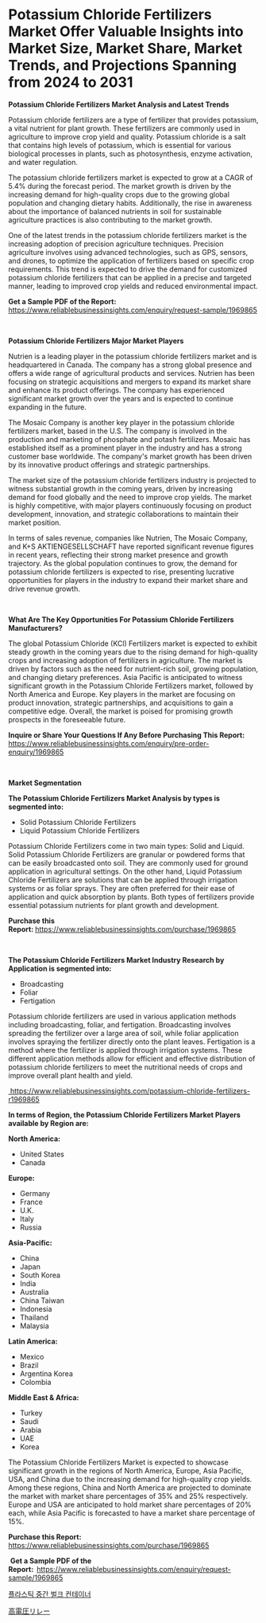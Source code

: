<p><h1>Potassium Chloride Fertilizers Market Offer Valuable Insights into Market Size, Market Share, Market Trends, and Projections Spanning from 2024 to 2031</h1></p><p><strong>Potassium Chloride Fertilizers Market Analysis and Latest Trends</strong></p>
<p><p>Potassium chloride fertilizers are a type of fertilizer that provides potassium, a vital nutrient for plant growth. These fertilizers are commonly used in agriculture to improve crop yield and quality. Potassium chloride is a salt that contains high levels of potassium, which is essential for various biological processes in plants, such as photosynthesis, enzyme activation, and water regulation.</p><p>The potassium chloride fertilizers market is expected to grow at a CAGR of 5.4% during the forecast period. The market growth is driven by the increasing demand for high-quality crops due to the growing global population and changing dietary habits. Additionally, the rise in awareness about the importance of balanced nutrients in soil for sustainable agriculture practices is also contributing to the market growth.</p><p>One of the latest trends in the potassium chloride fertilizers market is the increasing adoption of precision agriculture techniques. Precision agriculture involves using advanced technologies, such as GPS, sensors, and drones, to optimize the application of fertilizers based on specific crop requirements. This trend is expected to drive the demand for customized potassium chloride fertilizers that can be applied in a precise and targeted manner, leading to improved crop yields and reduced environmental impact.</p></p>
<p><strong>Get a Sample PDF of the Report:&nbsp;</strong> <a href="https://www.reliablebusinessinsights.com/enquiry/request-sample/1969865">https://www.reliablebusinessinsights.com/enquiry/request-sample/1969865</a></p>
<p>&nbsp;</p>
<p><strong>Potassium Chloride Fertilizers Major Market Players</strong></p>
<p><p>Nutrien is a leading player in the potassium chloride fertilizers market and is headquartered in Canada. The company has a strong global presence and offers a wide range of agricultural products and services. Nutrien has been focusing on strategic acquisitions and mergers to expand its market share and enhance its product offerings. The company has experienced significant market growth over the years and is expected to continue expanding in the future.</p><p>The Mosaic Company is another key player in the potassium chloride fertilizers market, based in the U.S. The company is involved in the production and marketing of phosphate and potash fertilizers. Mosaic has established itself as a prominent player in the industry and has a strong customer base worldwide. The company's market growth has been driven by its innovative product offerings and strategic partnerships.</p><p>The market size of the potassium chloride fertilizers industry is projected to witness substantial growth in the coming years, driven by increasing demand for food globally and the need to improve crop yields. The market is highly competitive, with major players continuously focusing on product development, innovation, and strategic collaborations to maintain their market position.</p><p>In terms of sales revenue, companies like Nutrien, The Mosaic Company, and K+S AKTIENGESELLSCHAFT have reported significant revenue figures in recent years, reflecting their strong market presence and growth trajectory. As the global population continues to grow, the demand for potassium chloride fertilizers is expected to rise, presenting lucrative opportunities for players in the industry to expand their market share and drive revenue growth.</p></p>
<p>&nbsp;</p>
<p><strong>What Are The Key Opportunities For Potassium Chloride Fertilizers Manufacturers?</strong></p>
<p><p>The global Potassium Chloride (KCl) Fertilizers market is expected to exhibit steady growth in the coming years due to the rising demand for high-quality crops and increasing adoption of fertilizers in agriculture. The market is driven by factors such as the need for nutrient-rich soil, growing population, and changing dietary preferences. Asia Pacific is anticipated to witness significant growth in the Potassium Chloride Fertilizers market, followed by North America and Europe. Key players in the market are focusing on product innovation, strategic partnerships, and acquisitions to gain a competitive edge. Overall, the market is poised for promising growth prospects in the foreseeable future.</p></p>
<p><strong>Inquire or Share Your Questions If Any Before Purchasing This Report:</strong> <a href="https://www.reliablebusinessinsights.com/enquiry/pre-order-enquiry/1969865">https://www.reliablebusinessinsights.com/enquiry/pre-order-enquiry/1969865</a></p>
<p>&nbsp;</p>
<p><strong>Market Segmentation</strong></p>
<p><strong>The Potassium Chloride Fertilizers Market Analysis by types is segmented into:</strong></p>
<p><ul><li>Solid Potassium Chloride Fertilizers</li><li>Liquid Potassium Chloride Fertilizers</li></ul></p>
<p><p>Potassium Chloride Fertilizers come in two main types: Solid and Liquid. Solid Potassium Chloride Fertilizers are granular or powdered forms that can be easily broadcasted onto soil. They are commonly used for ground application in agricultural settings. On the other hand, Liquid Potassium Chloride Fertilizers are solutions that can be applied through irrigation systems or as foliar sprays. They are often preferred for their ease of application and quick absorption by plants. Both types of fertilizers provide essential potassium nutrients for plant growth and development.</p></p>
<p><strong>Purchase this Report:&nbsp;</strong><a href="https://www.reliablebusinessinsights.com/purchase/1969865">https://www.reliablebusinessinsights.com/purchase/1969865</a></p>
<p>&nbsp;</p>
<p><strong>The Potassium Chloride Fertilizers Market Industry Research by Application is segmented into:</strong></p>
<p><ul><li>Broadcasting</li><li>Foliar</li><li>Fertigation</li></ul></p>
<p><p>Potassium chloride fertilizers are used in various application methods including broadcasting, foliar, and fertigation. Broadcasting involves spreading the fertilizer over a large area of soil, while foliar application involves spraying the fertilizer directly onto the plant leaves. Fertigation is a method where the fertilizer is applied through irrigation systems. These different application methods allow for efficient and effective distribution of potassium chloride fertilizers to meet the nutritional needs of crops and improve overall plant health and yield.</p></p>
<p><a href="https://www.reliablebusinessinsights.com/potassium-chloride-fertilizers-r1969865">&nbsp;https://www.reliablebusinessinsights.com/potassium-chloride-fertilizers-r1969865</a></p>
<p><strong>In terms of Region, the Potassium Chloride Fertilizers Market Players available by Region are:</strong></p>
<p>
    <p> <strong> North America: </strong>
        <ul>
            <li>United States</li>
            <li>Canada</li>
        </ul>
        </p> 
    <p> <strong> Europe: </strong>
        <ul>
            <li>Germany</li>
            <li>France</li>
            <li>U.K.</li>
            <li>Italy</li>
            <li>Russia</li>
        </ul>
        </p> 
    <p> <strong> Asia-Pacific: </strong>
        <ul>
            <li>China</li>
            <li>Japan</li>
            <li>South Korea</li>
            <li>India</li>
            <li>Australia</li>
            <li>China Taiwan</li>
            <li>Indonesia</li>
            <li>Thailand</li>
            <li>Malaysia</li>
        </ul>
        </p> 
    <p> <strong> Latin America: </strong>
        <ul>
            <li>Mexico</li>
            <li>Brazil</li>
            <li>Argentina Korea</li>
            <li>Colombia</li>
        </ul>
        </p> 
    <p> <strong> Middle East & Africa: </strong>
        <ul>
            <li>Turkey</li>
            <li>Saudi</li>
            <li>Arabia</li>
            <li>UAE</li>
            <li>Korea</li>
        </ul>
    </p>
    </p>
<p><p>The Potassium Chloride Fertilizers Market is expected to showcase significant growth in the regions of North America, Europe, Asia Pacific, USA, and China due to the increasing demand for high-quality crop yields. Among these regions, China and North America are projected to dominate the market with market share percentages of 35% and 25% respectively. Europe and USA are anticipated to hold market share percentages of 20% each, while Asia Pacific is forecasted to have a market share percentage of 15%.</p></p>
<p><strong>Purchase this Report: </strong><a href="https://www.reliablebusinessinsights.com/purchase/1969865">https://www.reliablebusinessinsights.com/purchase/1969865</a></p>
<p>&nbsp;<strong>Get a Sample PDF of the Report:&nbsp;&nbsp;</strong><a href="https://www.reliablebusinessinsights.com/enquiry/request-sample/1969865">https://www.reliablebusinessinsights.com/enquiry/request-sample/1969865</a></p>
<p><strong></strong></p>
<p><p><a href="https://github.com/mpodehpw07370073/Market-Research-Report-List-3/blob/main/90522023231.md">플라스틱 중간 벌크 컨테이너</a></p><p><a href="https://github.com/nxboeu02965442/Market-Research-Report-List-3/blob/main/5226193191027.md">高電圧リレー</a></p></p>